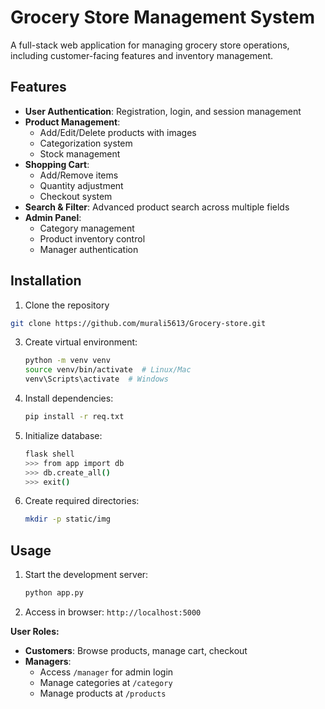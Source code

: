 # Grocery Store Management System

A full-stack web application for managing grocery store operations, including customer-facing features and inventory management.

## Features
- **User Authentication**: Registration, login, and session management
- **Product Management**:
  - Add/Edit/Delete products with images
  - Categorization system
  - Stock management
- **Shopping Cart**:
  - Add/Remove items
  - Quantity adjustment
  - Checkout system
- **Search & Filter**: Advanced product search across multiple fields
- **Admin Panel**:
  - Category management
  - Product inventory control
  - Manager authentication

## Installation
1. Clone the repository
  ```bash
git clone https://github.com/murali5613/Grocery-store.git
```
3. Create virtual environment:
   ```bash
   python -m venv venv
   source venv/bin/activate  # Linux/Mac
   venv\Scripts\activate  # Windows
   ```
4. Install dependencies:
   ```bash
   pip install -r req.txt
   ```
5. Initialize database:
   ```bash
   flask shell
   >>> from app import db
   >>> db.create_all()
   >>> exit()
   ```
6. Create required directories:
   ```bash
   mkdir -p static/img
   ```

## Usage
1. Start the development server:
   ```bash
   python app.py
   ```
2. Access in browser: `http://localhost:5000`

**User Roles:**
- **Customers**: Browse products, manage cart, checkout
- **Managers**: 
  - Access `/manager` for admin login
  - Manage categories at `/category`
  - Manage products at `/products`

